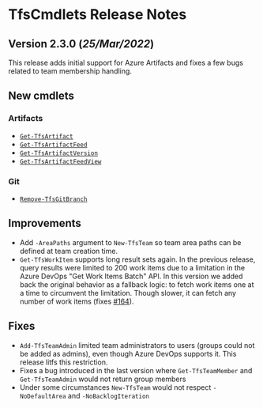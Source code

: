 # TfsCmdlets Release Notes

## Version 2.3.0 (_25/Mar/2022_)

This release adds initial support for Azure Artifacts and fixes a few bugs related to team membership handling.

## New cmdlets

### Artifacts

* [`Get-TfsArtifact`](https://tfscmdlets.dev/docs/cmdlets/Artifact/Get-TfsArtifact)
* [`Get-TfsArtifactFeed`](https://tfscmdlets.dev/docs/cmdlets/Artifact/Get-TfsArtifactFeed)
* [`Get-TfsArtifactVersion`](https://tfscmdlets.dev/docs/cmdlets/Artifact/Get-TfsArtifactVersion)
* [`Get-TfsArtifactFeedView`](https://tfscmdlets.dev/docs/cmdlets/Artifact/Get-TfsArtifactFeedView)

### Git

* [`Remove-TfsGitBranch`](https://tfscmdlets.dev/docs/cmdlets/Git/Branch/Remove-TfsGitBranch)

## Improvements
  
* Add `-AreaPaths` argument to `New-TfsTeam` so team area paths can be defined at team creation time.
* `Get-TfsWorkItem` supports long result sets again. In the previous release, query results were limited to 200 work items due to a limitation in the Azure DevOps "Get Work Items Batch" API. In this version we added back the original behavior as a fallback logic: to fetch work items one at a time to circumvent the limitation. Though slower, it can fetch any number of work items (fixes [#164](https://github.com/igoravl/TfsCmdlets/issues/164)).

## Fixes

* `Add-TfsTeamAdmin` limited team administrators to users (groups could not be added as admins), even though Azure DevOps supports it. This release litfs this restriction.
* Fixes a bug introduced in the last version where `Get-TfsTeamMember` and `Get-TfsTeamAdmin` would not return group members
* Under some circumstances `New-TfsTeam` would not respect `-NoDefaultArea` and `-NoBacklogIteration`
